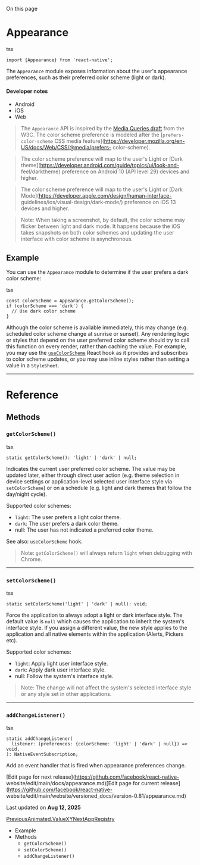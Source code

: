 On this page

# Appearance

tsx

    
    
    import {Appearance} from 'react-native';  
    

The `Appearance` module exposes information about the user's appearance
preferences, such as their preferred color scheme (light or dark).

#### Developer notes​

  * Android
  * iOS
  * Web

> The `Appearance` API is inspired by the [Media Queries
> draft](https://drafts.csswg.org/mediaqueries-5/) from the W3C. The color
> scheme preference is modeled after the [`prefers-color-scheme` CSS media
> feature](https://developer.mozilla.org/en-US/docs/Web/CSS/@media/prefers-
> color-scheme).

> The color scheme preference will map to the user's Light or [Dark
> theme](https://developer.android.com/guide/topics/ui/look-and-
> feel/darktheme) preference on Android 10 (API level 29) devices and higher.

> The color scheme preference will map to the user's Light or [Dark
> Mode](https://developer.apple.com/design/human-interface-
> guidelines/ios/visual-design/dark-mode/) preference on iOS 13 devices and
> higher.

> Note: When taking a screenshot, by default, the color scheme may flicker
> between light and dark mode. It happens because the iOS takes snapshots on
> both color schemes and updating the user interface with color scheme is
> asynchronous.

## Example​

You can use the `Appearance` module to determine if the user prefers a dark
color scheme:

tsx

    
    
    const colorScheme = Appearance.getColorScheme();  
    if (colorScheme === 'dark') {  
      // Use dark color scheme  
    }  
    

Although the color scheme is available immediately, this may change (e.g.
scheduled color scheme change at sunrise or sunset). Any rendering logic or
styles that depend on the user preferred color scheme should try to call this
function on every render, rather than caching the value. For example, you may
use the [`useColorScheme`](/docs/usecolorscheme) React hook as it provides and
subscribes to color scheme updates, or you may use inline styles rather than
setting a value in a `StyleSheet`.

* * *

# Reference

## Methods​

### `getColorScheme()`​

tsx

    
    
    static getColorScheme(): 'light' | 'dark' | null;  
    

Indicates the current user preferred color scheme. The value may be updated
later, either through direct user action (e.g. theme selection in device
settings or application-level selected user interface style via
`setColorScheme`) or on a schedule (e.g. light and dark themes that follow the
day/night cycle).

Supported color schemes:

  * `light`: The user prefers a light color theme.
  * `dark`: The user prefers a dark color theme.
  * null: The user has not indicated a preferred color theme.

See also: `useColorScheme` hook.

> Note: `getColorScheme()` will always return `light` when debugging with
> Chrome.

* * *

### `setColorScheme()`​

tsx

    
    
    static setColorScheme('light' | 'dark' | null): void;  
    

Force the application to always adopt a light or dark interface style. The
default value is `null` which causes the application to inherit the system's
interface style. If you assign a different value, the new style applies to the
application and all native elements within the application (Alerts, Pickers
etc).

Supported color schemes:

  * `light`: Apply light user interface style.
  * `dark`: Apply dark user interface style.
  * null: Follow the system's interface style.

> Note: The change will not affect the system's selected interface style or
> any style set in other applications.

* * *

### `addChangeListener()`​

tsx

    
    
    static addChangeListener(  
      listener: (preferences: {colorScheme: 'light' | 'dark' | null}) => void,  
    ): NativeEventSubscription;  
    

Add an event handler that is fired when appearance preferences change.

[Edit page for next release](https://github.com/facebook/react-native-
website/edit/main/docs/appearance.md)[Edit page for current
release](https://github.com/facebook/react-native-
website/edit/main/website/versioned_docs/version-0.81/appearance.md)

Last updated on **Aug 12, 2025**

[
PreviousAnimated.ValueXY](/docs/animatedvaluexy)[NextAppRegistry](/docs/appregistry)

  * Example
  * Methods
    * `getColorScheme()`
    * `setColorScheme()`
    * `addChangeListener()`

